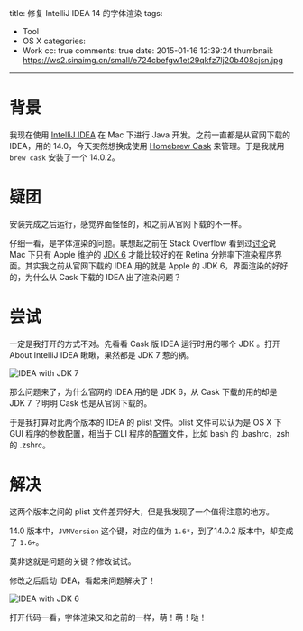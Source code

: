 title: 修复 IntelliJ IDEA 14 的字体渲染
tags:
  - Tool
  - OS X
categories:
  - Work
cc: true
comments: true
date: 2015-01-16 12:39:24
thumbnail: https://ws2.sinaimg.cn/small/e724cbefgw1et29qkfz7lj20b408cjsn.jpg
---

# 背景

我现在使用 [IntelliJ IDEA][1] 在 Mac 下进行 Java 开发。之前一直都是从官网下载的 IDEA，用的 14.0，今天突然想换成使用 [Homebrew Cask][2] 来管理。于是我就用 `brew cask` 安装了一个 14.0.2。

# 疑团

安装完成之后运行，感觉界面怪怪的，和之前从官网下载的不一样。

仔细一看，是字体渲染的问题。联想起之前在 Stack Overflow 看到过[讨论][3]说 Mac 下只有 Apple 维护的 [JDK 6][4] 才能比较好的在 Retina 分辨率下渲染程序界面。其实我之前从官网下载的 IDEA 用的就是 Apple 的 JDK 6，界面渲染的好好的，为什么从 Cask 下载的 IDEA 出了渲染问题？

<!-- more --><!-- indicate-the-source -->

# 尝试

一定是我打开的方式不对。先看看 Cask 版 IDEA 运行时用的哪个 JDK 。打开 About IntelliJ IDEA 瞅瞅，果然都是 JDK 7 惹的祸。

![IDEA with JDK 7](https://ws2.sinaimg.cn/large/e724cbefgw1et29qkfz7lj20b408cjsn.jpg)

那么问题来了，为什么官网的 IDEA 用的是 JDK 6，从 Cask 下载的用的却是 JDK 7 ？明明 Cask 也是从官网下载的。

于是我打算对比两个版本的 IDEA 的 plist 文件。plist 文件可以认为是 OS X 下 GUI 程序的参数配置，相当于 CLI 程序的配置文件，比如 bash 的 .bashrc，zsh 的 .zshrc。

# 解决

这两个版本之间的 plist 文件差异好大，但是我发现了一个值得注意的地方。

14.0 版本中，`JVMVersion` 这个键，对应的值为 `1.6*`，到了14.0.2 版本中，却变成了 `1.6+`。

莫非这就是问题的关键？修改试试。

修改之后启动 IDEA，看起来问题解决了！

![IDEA with JDK 6](https://ws1.sinaimg.cn/large/e724cbefgw1et29ry1qd2j20b408c75w.jpg)

打开代码一看，字体渲染又和之前的一样，萌！萌！哒！


[1]: https://www.jetbrains.com/idea/
[2]: http://caskroom.io/
[3]: http://stackoverflow.com/questions/15181079/apple-retina-display-support-in-java-jdk-1-7-for-awt-swing
[4]: http://support.apple.com/kb/DL1572
